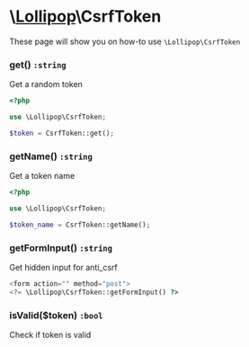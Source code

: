 # \\[Lollipop](https://github.com/jabernardo/lollipop-php)\CsrfToken

These page will show you on how-to use ```\Lollipop\CsrfToken``` 

### get() ```:string```
Get a random token

```php
<?php

use \Lollipop\CsrfToken;

$token = CsrfToken::get();

```

### getName() ```:string```
Get a token name

```php
<?php

use \Lollipop\CsrfToken;

$token_name = CsrfToken::getName();

```

### getFormInput() ```:string```
Get hidden input for anti_csrf

```php
<form action="" method="post">
<?= \Lollipop\CsrfToken::getFormInput() ?>
```

### isValid($token) ```:bool```
Check if token is valid
